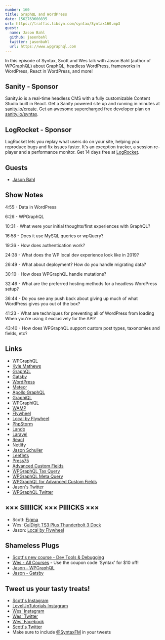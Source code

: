 ```yaml
---
number: 160
title: GraphQL and WordPress
date: 1562763600835
url: https://traffic.libsyn.com/syntax/Syntax160.mp3
guest:
  name: Jason Bahl
  github: jasonbahl
  twitter: jasonbahl
  url: https://www.wpgraphql.com
---
```


In this episode of Syntax, Scott and Wes talk with Jason Bahl (author of WPGraphQL) about GraphQL, headless WordPress, frameworks in WordPress, React in WordPress, and more!

## Sanity - Sponsor

Sanity.io is a real-time headless CMS with a fully customizable Content Studio built in React. Get a Sanity powered site up and running in minutes at [sanity.io/create](https://www.sanity.io/create). Get an awesome supercharged free developer plan on [sanity.io/syntax](https://www.sanity.io/syntax).

## LogRocket - Sponsor

LogRocket lets you replay what users do on your site, helping you reproduce bugs and fix issues faster. It's an exception tracker, a session re-player and a performance monitor. Get 14 days free at [LogRocket](https://logrocket.com/syntax).

## Guests

* [Jason Bahl](https://twitter.com/jasonbahl)

## Show Notes

4:55 - Data in WordPress

6:26 - WPGraphQL

10:31 - What were your initial thoughts/first experiences with GraphQL?

16:58 - Does it use MySQL queries or wpQuery?

19:36 - How does authentication work?

24:38 - What does the WP local dev experience look like in 2019?

26:49 - What about deployment? How do you handle migrating data?

30:10 - How does WPGraphQL handle mutations?

32:46 - What are the preferred hosting methods for a headless WordPress setup?

36:44 - Do you see any push back about giving up much of what WordPress gives you out of the box?

41:23 - What are techniques for preventing all of WordPress from loading When you're using it exclusively for the API?

43:40 - How does WPGraphQL support custom post types, taxonomies and fields, etc?

## Links
* [WPGraphQL](https://www.wpgraphql.com/)
* [Kyle Mathews](https://twitter.com/kylemathews)
* [GraphQL](https://graphql.org/)
* [Gatsby](https://www.gatsbyjs.org/)
* [WordPress](https://wordpress.org/)
* [Meteor](https://www.meteor.com/)
* [Apollo GraphQL](https://www.apollographql.com/)
* [GraphiQL](https://github.com/graphql/graphiql)
* [WPGraphiQL](https://github.com/jasonbahl/wp-graphiql)
* [WAMP](http://www.wampserver.com/en/)
* [Flywheel](https://getflywheel.com/)
* [Local by Flywheel](https://localbyflywheel.com/)
* [PhpStorm](https://www.jetbrains.com/phpstorm/)
* [Lando](https://docs.devwithlando.io/)
* [Laravel](https://laravel.com/)
* [React](https://reactjs.org/)
* [Netlify](https://www.netlify.com/)
* [Jason Schuller](https://jason.sc/)
* [Leeflets](https://leeflets.com/)
* [Press75](https://press75.com/)
* [Advanced Custom Fields](https://www.advancedcustomfields.com/)
* [WPGraphQL Tax Query](https://github.com/wp-graphql/wp-graphql-tax-query)
* [WPGraphQL Meta Query](https://github.com/wp-graphql/wp-graphql-meta-query)
* [WPGraphQL for Advanced Custom Fields](https://www.wpgraphql.com/acf/)
* [Jason's Twitter](https://twitter.com/jasonbahl)
* [WPGraphQL Twitter](https://twitter.com/wpgraphql)

## ××× SIIIIICK ××× PIIIICKS ×××
* Scott: [Figma](https://www.figma.com/)
* Wes: [CalDigit TS3 Plus Thunderbolt 3 Dock](https://www.amazon.com/CalDigit-TS3-Plus-Thunderbolt-Dock/dp/B07CZPV8DF)
* Jason: [Local by Flywheel](https://localbyflywheel.com/)

## Shameless Plugs
* [Scott's new course - Dev Tools & Debugging](https://www.leveluptutorials.com/pro)
* [Wes - All Courses](https://wesbos.com/courses/) - Use the coupon code 'Syntax' for $10 off!
* [Jason - WPGraphQL](https://www.wpgraphql.com/)
* [Jason - Gatsby](https://www.gatsbyjs.org/)

## Tweet us your tasty treats!
* [Scott's Instagram](https://www.instagram.com/stolinski/)
* [LevelUpTutorials Instagram](https://www.instagram.com/LevelUpTutorials/)
* [Wes' Instagram](https://www.instagram.com/wesbos/)
* [Wes' Twitter](https://twitter.com/wesbos)
* [Wes' Facebook](https://www.facebook.com/wesbos.developer)
* [Scott's Twitter](https://twitter.com/stolinski)
* Make sure to include [@SyntaxFM](https://twitter.com/SyntaxFM) in your tweets